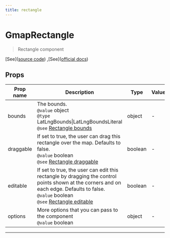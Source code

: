```yaml
---
title: rectangle
---
```


  # GmapRectangle

  
  > Rectangle component
  
  
  
  
  
  [See]([source code](/guide/rectangle.html#source-code))
,[See]([official docs](https://developers.google.com/maps/documentation/javascript/reference/polygon?hl=es#Rectangle))

  

  
## Props

  | Prop name     | Description | Type      | Values      | Default     |
  | ------------- | ----------- | --------- | ----------- | ----------- |
  | bounds | The bounds.<br/>`@value` object<br/>`@type` LatLngBounds\|LatLngBoundsLiteral<br/>`@see` [Rectangle bounds](https://developers.google.com/maps/documentation/javascript/reference/polygon?hl=es#RectangleOptions.bounds) | object | - |  |
| draggable | If set to true, the user can drag this rectangle over the map. Defaults to false.<br/>`@value` boolean<br/>`@see` [Rectangle draggable](https://developers.google.com/maps/documentation/javascript/reference/polygon?hl=es#RectangleOptions.draggable) | boolean | - | false |
| editable | If set to true, the user can edit this rectangle by dragging the control points shown at the corners and on each edge. Defaults to false.<br/>`@value` boolean<br/>`@see` [Rectangle editable](https://developers.google.com/maps/documentation/javascript/reference/polygon?hl=es#RectangleOptions.editable) | boolean | - | false |
| options | More options that you can pass to the component<br/>`@value` boolean | object | - |  |

  
  
  
  
  ---


  
  